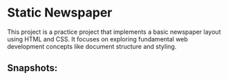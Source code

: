 <h1>Static Newspaper</h1>
This project is a practice project that implements a basic newspaper layout using HTML and CSS. It focuses on exploring fundamental web development concepts like document structure and styling.
<h2>Snapshots:</h2>

